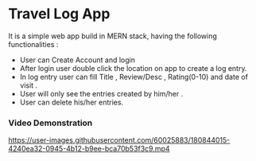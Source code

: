 # Travel Log App
It is a simple web app  build in MERN stack, having the following functionalities :

* User can Create Account and login
* After login user double click the location on app to create a log entry.
* In log entry user can fill Title , Review/Desc , Rating(0-10) and date of visit .
* User will only see the entries created by him/her .
* User can delete his/her entries.
### Video Demonstration


https://user-images.githubusercontent.com/60025883/180844015-4240ea32-0945-4b12-b9ee-bca70b53f3c9.mp4

